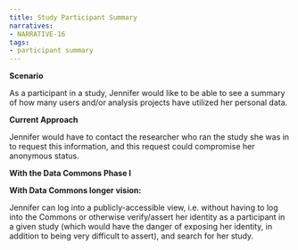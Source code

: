 ```yaml
---
title: Study Participant Summary
narratives:
- NARRATIVE-16
tags:
- participant summary
---
```

**Scenario**

As a participant in a study, Jennifer would like to be able to see a summary of how many users and/or analysis projects have utilized her personal data.

**Current Approach**

Jennifer would have to contact the researcher who ran the study she was in to request this information, and this request could compromise her anonymous status.

**With the Data Commons Phase I**



**With Data Commons longer vision:**

Jennifer can log into a publicly-accessible view, i.e. without having to log into the Commons or otherwise verify/assert her identity as a participant in a given study (which would have the danger of exposing her identity, in addition to being very difficult to assert), and search for her study.

